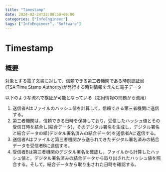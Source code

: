 ```yaml
---
title: "Timestamp"
date: 2024-02-24T22:00:50+09:00
categories: ["InfoEngineer"]
tags: ["InfoEngineer", "Software"]
---
```

# Timestamp

## 概要

対象とする電子文書に対して、信頼できる第三者機関である時刻認証局(TSA:Time Stamp Authority)が発行する時刻情報を含んだ電子データ

以下のような流れで検証が可能となっている（応用情報の問題から流用）

1. 送信者Aはファイルのハッシュ値を計算して，信頼できる第三者機関に送信する。
2. 第三者機関は，信頼できる日時を保持しており，受信したハッシュ値とその受信日時を結合し(結合データ)，そのデジタル署名を生成し，デジタル署名と結合データの組(デジタル署名済みの結合データ)を送信者Aに返信する。
3. 送信者Aはファイルと第三者機関から送られてきたデジタル署名済みの結合データを受信者Bに送信する。
4. 受信者Bは第三者機関のデジタル署名を確認し，ファイルから計算したハッシュ値と，デジタル署名済みの結合データから取り出されたハッシュ値を照合する。そして，結合データから取り出された日時を確認する。
